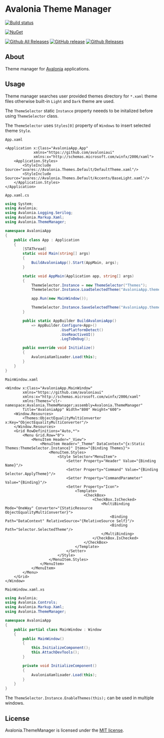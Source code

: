# Avalonia Theme Manager

[![Build status](https://dev.azure.com/wieslawsoltes/GitHub/_apis/build/status/Sources/Avalonia.ThemeManager)](https://dev.azure.com/wieslawsoltes/GitHub/_build/latest?definitionId=72)

[![NuGet](https://img.shields.io/nuget/v/Avalonia.ThemeManager.svg)](https://www.nuget.org/packages/Avalonia.ThemeManager)

[![Github All Releases](https://img.shields.io/github/downloads/wieslawsoltes/avalonia.thememanager/total.svg)](https://github.com/wieslawsoltes/avalonia.thememanager)
[![GitHub release](https://img.shields.io/github/release/wieslawsoltes/avalonia.thememanager.svg)](https://github.com/wieslawsoltes/avalonia.thememanager)
[![Github Releases](https://img.shields.io/github/downloads/wieslawsoltes/avalonia.thememanager/latest/total.svg)](https://github.com/wieslawsoltes/avalonia.thememanager)

## About

Theme manager for [Avalonia](https://github.com/AvaloniaUI/Avalonia) applications.

## Usage

Theme manager searches user provided themes directory for `*.xaml` theme files otherwise built-in `Light` and `Dark` theme are used.

The `ThemeSelector` static `Instance` property neeeds to be initalized before using `ThemeSelector` class.

The `ThemeSelector` uses `Styles[0]` property of `Windows` to insert selected theme `Style`.

`App.xaml`
```XAML
<Application x:Class="AvaloniaApp.App"
             xmlns="https://github.com/avaloniaui"
             xmlns:x="http://schemas.microsoft.com/winfx/2006/xaml">
    <Application.Styles>
        <StyleInclude Source="avares://Avalonia.Themes.Default/DefaultTheme.xaml"/>
        <StyleInclude Source="avares://Avalonia.Themes.Default/Accents/BaseLight.xaml"/>
    </Application.Styles>
</Application>
```

`App.xaml.cs`
```C#
using System;
using Avalonia;
using Avalonia.Logging.Serilog;
using Avalonia.Markup.Xaml;
using Avalonia.ThemeManager;

namespace AvaloniaApp
{
    public class App : Application
    {
        [STAThread]
        static void Main(string[] args)
        {
            BuildAvaloniaApp().Start(AppMain, args);
        }

        static void AppMain(Application app, string[] args)
        {
            ThemeSelector.Instance = new ThemeSelector("Themes");
            ThemeSelector.Instance.LoadSelectedTheme("AvaloniaApp.theme");

            app.Run(new MainWindow());

            ThemeSelector.Instance.SaveSelectedTheme("AvaloniaApp.theme");
        }

        public static AppBuilder BuildAvaloniaApp()
            => AppBuilder.Configure<App>()
                         .UsePlatformDetect()
                         .UseReactiveUI()
                         .LogToDebug();

        public override void Initialize()
        {
            AvaloniaXamlLoader.Load(this);
        }
    }
}
```

`MainWindow.xaml`
```XAML
<Window x:Class="AvaloniaApp.MainWindow"
        xmlns="https://github.com/avaloniaui"
        xmlns:x="http://schemas.microsoft.com/winfx/2006/xaml"
        xmlns:Themes="clr-namespace:Avalonia.ThemeManager;assembly=Avalonia.ThemeManager"
        Title="AvaloniaApp" Width="800" Height="600">
    <Window.Resources>
        <Themes:ObjectEqualityMultiConverter x:Key="ObjectEqualityMultiConverter"/>
    </Window.Resources>
    <Grid RowDefinitions="Auto,*">
        <Menu Grid.Row="0">
            <MenuItem Header="_View">
                <MenuItem Header="_Theme" DataContext="{x:Static Themes:ThemeSelector.Instance}" Items="{Binding Themes}">
                    <MenuItem.Styles>
                        <Style Selector="MenuItem">
                            <Setter Property="Header" Value="{Binding Name}"/>
                            <Setter Property="Command" Value="{Binding Selector.ApplyTheme}"/>
                            <Setter Property="CommandParameter" Value="{Binding}"/>
                            <Setter Property="Icon">
                                <Template>
                                    <CheckBox>
                                        <CheckBox.IsChecked>
                                            <MultiBinding Mode="OneWay" Converter="{StaticResource ObjectEqualityMultiConverter}">
                                                <Binding Path="DataContext" RelativeSource="{RelativeSource Self}"/>
                                                <Binding Path="Selector.SelectedTheme"/>
                                            </MultiBinding>
                                        </CheckBox.IsChecked>
                                    </CheckBox>
                                </Template>
                            </Setter>
                        </Style>
                    </MenuItem.Styles>
                </MenuItem>
            </MenuItem>
        </Menu>
    </Grid>
</Window>
```

`MainWindow.xaml.xs`
```C#
using Avalonia;
using Avalonia.Controls;
using Avalonia.Markup.Xaml;
using Avalonia.ThemeManager;

namespace AvaloniaApp
{
    public partial class MainWindow : Window
    {
        public MainWindow()
        {
            this.InitializeComponent();
            this.AttachDevTools();
        }

        private void InitializeComponent()
        {
            AvaloniaXamlLoader.Load(this);
        }
    }
}
```

The `ThemeSelector.Instance.EnableThemes(this);` can be used in multiple windows.

## License

Avalonia.ThemeManager is licensed under the [MIT license](LICENSE.TXT).
